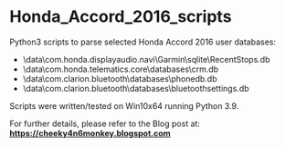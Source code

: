 # Honda_Accord_2016_scripts
<p> Python3 scripts to parse selected Honda Accord 2016 user databases: </p>

* \data\com.honda.displayaudio.navi\Garmin\sqlite\RecentStops.db
* \data\com.honda.telematics.core\databases\crm.db
* \data\com.clarion.bluetooth\databases\phonedb.db
* \data\com.clarion.bluetooth\databases\bluetoothsettings.db

<p>Scripts were written/tested on Win10x64 running Python 3.9.</p>

For further details, please refer to the Blog post at:
<b>https://cheeky4n6monkey.blogspot.com</b>
